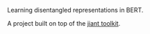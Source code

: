 Learning disentangled representations in BERT.

A project built on top of the [jiant toolkit](https://github.com/nyu-mll/jiant).
